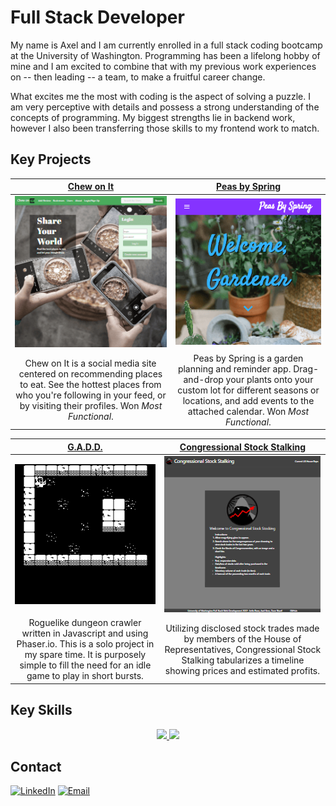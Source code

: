 # Full Stack Developer

My name is Axel and I am currently enrolled in a full stack coding bootcamp at the University of Washington. Programming has been a lifelong hobby of mine and I am excited to combine that with my previous work experiences on -- then leading -- a team, to make a fruitful career change.

What excites me the most with coding is the aspect of solving a puzzle. I am very perceptive with details and possess a strong understanding of the concepts of programming. My biggest strengths lie in backend work, however I also been transferring those skills to my frontend work to match.

## Key Projects
|  [Chew on It](https://chew-on-it.herokuapp.com)  |  [Peas by Spring](https://github.com/Axeljk/garden-app-frontend)  |
| :---: | :---: |
|  [![Chew-on-It](/chew-on-it.png)](https://chew-on-it.herokuapp.com)  |  [![Peas-by-Spring](/peas-by-spring.png)](https://peas-by-spring.herokuapp.com/)  |
|  Chew on It is a social media site centered on recommending places to eat. See the hottest places from who you're following in your feed, or by visiting their profiles. Won *Most Functional*.  |  Peas by Spring is a garden planning and reminder app. Drag-and-drop your plants onto your custom lot for different seasons or locations, and add events to the attached calendar. Won *Most Functional*.  |

| [G.A.D.D.](https://axeljk.github.io/gadd/gadd.html)  | [Congressional Stock Stalking](https://axeljk.github.io/congress-stock-stalking) |
| :---: | :---: |
| [![GADD](/gadd.png)](https://axeljk.github.io/gadd/gadd.html)  | [![Congressional Stock Stalking](/congress-stalking.png)](https://axeljk.github.io/congress-stock-stalking)  
|  Roguelike dungeon crawler written in Javascript and using Phaser.io. This is a solo project in my spare time. It is purposely simple to fill the need for an idle game to play in short bursts.  |  Utilizing disclosed stock trades made by members of the House of Representatives, Congressional Stock Stalking tabularizes a timeline showing prices and estimated profits.  |

## Key Skills

<p align="center">
  <a href="https://github.com/Axeljk?tab=repositories">
    <img src="https://github-readme-stats.vercel.app/api?username=Axeljk&show_icons=true" />
  </a>
  <a href="https://skillicons.dev">
    <img src="https://skillicons.dev/icons?i=git,cpp,html,css,bootstrap,js,nodejs,mysql,mongodb,heroku" />
  </a>
</p>

<p align="center">

</p>

## Contact

[![LinkedIn](https://img.shields.io/badge/LinkedIn-0077B5?style=for-the-badge&logo=linkedin&logoColor=white)](https://www.linkedin.com/in/axel-kern)
[![Email](https://img.shields.io/badge/Email-0077B5?style=for-the-badge&logo=gmail&logoColor=white)](mailto:axeljkern@gmail.com)
